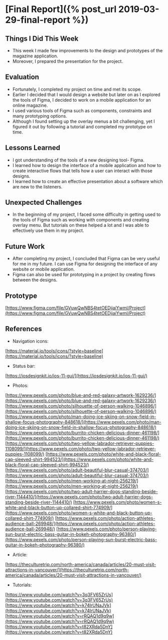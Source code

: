 # [Final Report]({% post_url 2019-03-29-final-report %})

## Things I Did This Week
- This week I made few improvements to the design and prototypes of the magazine application. 
- Moreover, I prepared the presentation for the project.

## Evaluation
- Fortunately, I completed my project on time and met its scope. 
- Earlier I decided that I would design a website but later on as I explored the tools of Figma, I decided to work on a mobile application for an online magazine.
- I used various tools of Figma such as components, constraints and many prototyping options.
- Although I found setting up the overlay menus a bit challenging, yet I figured it out by following a tutorial and completed my prototype on time.

## Lessons Learned
- I got understanding of the tools of a new designing tool- Figma. 
- I learned how to design the interface of a mobile application and how to create interactive flows that tells how a user can interact with those designs. 
- I learned how to create an effective presentation about a software which are new to the listeners.

## Unexpected Challenges
- In the beginning of my project, I faced some difficulty in getting used to the tools of Figma such as working with components and creating overlay menu. But tutorials on these helped a lot and I was able to effectively use them in my project.

## Future Work
- After completing my project, I concluded that Figma can be very useful for me in my future. I can use Figma for designing the interface of any website or mobile application.
- Figma can also be used for prototyping in a project by creating flows between the designs.

## Prototype
[https://www.figma.com/file/GVuwQwNBS4tetOEDjiaiYwml/Project](https://www.figma.com/file/GVuwQwNBS4tetOEDjiaiYwml/Project)

## References
- Navigation icons:

[https://material.io/tools/icons/?style=baseline](https://material.io/tools/icons/?style=baseline)

- Status bar:

[https://iosdesignkit.io/ios-11-gui/](https://iosdesignkit.io/ios-11-gui/)

- Photos:

[https://www.pexels.com/photo/blue-and-red-galaxy-artwork-1629236/](https://www.pexels.com/photo/blue-and-red-galaxy-artwork-1629236/)
[https://www.pexels.com/photo/silhouette-of-person-walking-1046896/](https://www.pexels.com/photo/silhouette-of-person-walking-1046896/)
[https://www.pexels.com/photo/man-doing-ice-skiing-on-snow-field-in-shallow-focus-photography-848618/](https://www.pexels.com/photo/man-doing-ice-skiing-on-snow-field-in-shallow-focus-photography-848618/)
[https://www.pexels.com/photo/burrito-chicken-delicious-dinner-461198/](https://www.pexels.com/photo/burrito-chicken-delicious-dinner-461198/)
[https://www.pexels.com/photo/two-yellow-labrador-retriever-puppies-1108099/](https://www.pexels.com/photo/two-yellow-labrador-retriever-puppies-1108099/)
[https://www.pexels.com/photo/white-and-black-floral-cap-sleeved-shirt-994523/](https://www.pexels.com/photo/white-and-black-floral-cap-sleeved-shirt-994523/)
[https://www.pexels.com/photo/adult-beautiful-blur-casual-374703/](https://www.pexels.com/photo/adult-beautiful-blur-casual-374703/)
[https://www.pexels.com/photo/men-working-at-night-256219/](https://www.pexels.com/photo/men-working-at-night-256219/)
[https://www.pexels.com/photo/two-adult-harrier-dogs-standing-beside-river-1144410/](https://www.pexels.com/photo/two-adult-harrier-dogs-standing-beside-river-1144410/)
[https://www.pexels.com/photo/women-s-white-and-black-button-up-collared-shirt-774909/](https://www.pexels.com/photo/women-s-white-and-black-button-up-collared-shirt-774909/)
[https://www.pexels.com/photo/action-athletes-audience-ball-269948/](https://www.pexels.com/photo/action-athletes-audience-ball-269948/)
[https://www.pexels.com/photo/person-playing-sun-burst-electric-bass-guitar-in-bokeh-photography-96380/](https://www.pexels.com/photo/person-playing-sun-burst-electric-bass-guitar-in-bokeh-photography-96380/)

- Article: 

[https://theculturetrip.com/north-america/canada/articles/20-must-visit-attractions-in-vancouver/](https://theculturetrip.com/north-america/canada/articles/20-must-visit-attractions-in-vancouver/)

- Tutorials:

[https://www.youtube.com/watch?v=3q3FV65ZrUs](https://www.youtube.com/watch?v=3q3FV65ZrUs)
[https://www.youtube.com/watch?v=k74IrUNaJVk](https://www.youtube.com/watch?v=k74IrUNaJVk)
[https://www.youtube.com/watch?v=rRQAQ1d9q9w](https://www.youtube.com/watch?v=rRQAQ1d9q9w)
[https://www.youtube.com/watch?v=t82XRda5DnY](https://www.youtube.com/watch?v=t82XRda5DnY)

